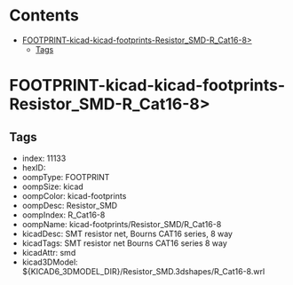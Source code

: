 



Contents
========

* [FOOTPRINT-kicad-kicad-footprints-Resistor_SMD-R_Cat16-8>](#footprint-kicad-kicad-footprints-resistor_smd-r_cat16-8)
	* [Tags](#tags)

# FOOTPRINT-kicad-kicad-footprints-Resistor_SMD-R_Cat16-8>

## Tags

- index: 11133
- hexID: 
- oompType: FOOTPRINT
- oompSize: kicad
- oompColor: kicad-footprints
- oompDesc: Resistor_SMD
- oompIndex: R_Cat16-8
- oompName: kicad-footprints/Resistor_SMD/R_Cat16-8
- kicadDesc: SMT resistor net, Bourns CAT16 series, 8 way
- kicadTags: SMT resistor net Bourns CAT16 series 8 way
- kicadAttr: smd
- kicad3DModel: ${KICAD6_3DMODEL_DIR}/Resistor_SMD.3dshapes/R_Cat16-8.wrl
